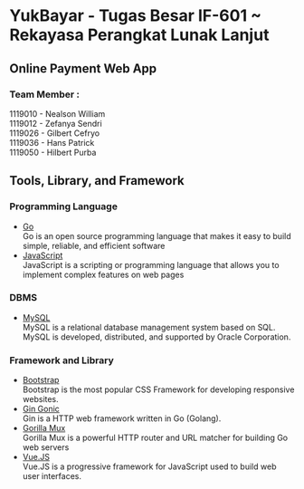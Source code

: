 # YukBayar - Tugas Besar IF-601 ~ Rekayasa Perangkat Lunak Lanjut

## Online Payment Web App

### Team Member : 
1119010 - Nealson William\
1119012 - Zefanya Sendri\
1119026 - Gilbert Cefryo\
1119036 - Hans Patrick\
1119050 - Hilbert Purba

## Tools, Library, and Framework

### Programming Language

- [Go](https://golang.org/)
  <br>
  Go is an open source programming language that makes it easy to build simple, reliable, and efficient software
- [JavaScript](https://www.w3schools.com/js/)
  <br>
  JavaScript is a scripting or programming language that allows you to implement complex features on web pages

### DBMS

- [MySQL](https://www.mysql.com/)
  <br>
  MySQL is a relational database management system based on SQL. MySQL is developed, distributed, and supported by Oracle Corporation.

### Framework and Library

- [Bootstrap](https://getbootstrap.com/)
  <br>
  Bootstrap is the most popular CSS Framework for developing responsive websites.
- [Gin Gonic](https://github.com/gin-gonic)
  <br>
  Gin is a HTTP web framework written in Go (Golang).
- [Gorilla Mux](https://github.com/gorilla/mux)
  <br>
  Gorilla Mux is a powerful HTTP router and URL matcher for building Go web servers
- [Vue.JS](https://vuejs.org/)
  <br>
  Vue.JS is a progressive framework for JavaScript used to build web user interfaces.
